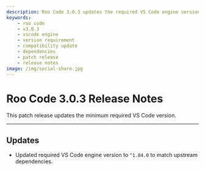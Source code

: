 ```yaml
---
description: Roo Code 3.0.3 updates the required VS Code engine version to ^1.84.0 to match upstream dependencies and ensure compatibility.
keywords:
    - roo code
    - v3.0.3
    - vscode engine
    - version requirement
    - compatibility update
    - dependencies
    - patch release
    - release notes
image: /img/social-share.jpg
---
```


# Roo Code 3.0.3 Release Notes

This patch release updates the minimum required VS Code version.

---

## Updates

- Updated required VS Code engine version to `^1.84.0` to match upstream dependencies.
